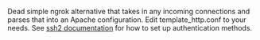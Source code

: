 Dead simple ngrok alternative that takes in any incoming connections and parses that into an Apache configuration. Edit template_http.conf to your needs. See [ssh2 documentation](https://github.com/mscdex/ssh2) for how to set up authentication methods.
